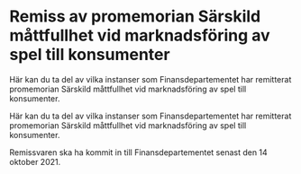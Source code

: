 # Remiss av promemorian Särskild måttfullhet vid marknadsföring av spel till konsumenter

Här kan du ta del av vilka instanser som Finansdepartementet har remitterat promemorian Särskild måttfullhet vid marknadsföring av spel till konsumenter.

Här kan du ta del av vilka instanser som Finansdepartementet har remitterat promemorian Särskild måttfullhet vid marknadsföring av spel till konsumenter.

Remissvaren ska ha kommit in till Finansdepartementet senast den 14 oktober 2021.
